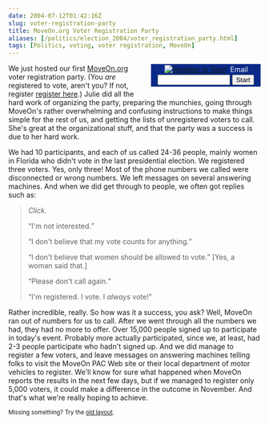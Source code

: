 ```yaml
--- 
date: 2004-07-12T01:42:16Z
slug: voter-registration-party
title: MoveOn.org Voter Registration Party
aliases: [/politics/election_2004/voter_registration_party.html]
tags: [Politics, voting, voter registration, MoveOn]
---
```


<form action="http://www.moveonpac.org/vote/index.html" id="register_to_vote" style="float: right; width: 219px; margin: 0 0 10px 10px; padding-bottom: 3px; background-color: #092A88; color: #ffffff; text-align: center;">
      <div>
    <a href="http://www.moveonpac.org/vote/"
       title="Register to vote"><img src="http://www.moveonpac.org/images/register_vote_215.gif" style="padding: 2px; border: 0; margin: 0;" alt="Register to Vote!" /></a>
    <input type="hidden" name="country" value="United States" />
    <label for="votereg">Email</label>
    <input id="votereg" type="text" size="15" name="email" />
    <input type="submit" name="go" value="Start" />
    </div>
</form>

<p>We just hosted our first
<a href="http://www.moveonpac.org/" title="MoveOn PAC">MoveOn.org</a> voter
registration party. (You <em>are</em> registered to vote, aren't you? If not,
register <a href="http://www.moveonpac.org/vote/" title="Register to vote">register here</a>.)
Julie did all the hard work of organizing the party, preparing the munchies,
going through MoveOn's rather overwhelming and confusing instructions to make
things simple for the rest of us, and getting the lists of unregistered voters
to call. She's great at the organizational stuff, and that the party was a
success is due to her hard work.</p>

<p>We had 10 participants, and each of us called 24-36 people, mainly women in
Florida who didn't vote in the last presidential election. We registered three
voters. Yes, only three! Most of the phone numbers we called were disconnected
or wrong numbers. We left messages on several answering machines. And when we
did get through to people, we often got replies such as:</p>

<blockquote>
  <p><em>Click.</em></p>
  <p><q>I'm not interested.</q></p>
  <p><q>I don't believe that my vote counts for anything.</q></p>
  <p><q>I don't believe that women should be allowed to vote.</q> [Yes, a woman said that.]</p>
  <p><q>Please don't call again.</q></p>
  <p><q>I'm registered. I vote. I <em>always</em> vote!</q></p>
</blockquote>

<p>Rather incredible, really. So how was it a success, you ask? Well, MoveOn
ran out of numbers for us to call. After we went through all the numbers we
had, they had no more to offer. Over 15,000 people signed up to participate in
today's event. Probably more actually participated, since we, at least, had
2-3 people participate who hadn't signed up. And we did manage to register a
few voters, and leave messages on answering machines telling folks to visit
the MoveOn PAC Web site or their local department of motor vehicles to
register. We'll know for sure what happened when MoveOn reports the results in
the next few days, but if we managed to register only 5,000 voters, it could
make a difference in the outcome in November. And that's what we're really
hoping to achieve.</p>

<p class="past"><small>Missing something? Try the <a rel="nofollow" href="http://past.justatheory.com/politics/election_2004/voter_registration_party.html">old layout</a>.</small></p>


